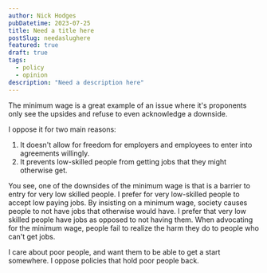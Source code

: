```yaml
---
author: Nick Hodges
pubDatetime: 2023-07-25
title: Need a title here
postSlug: needaslughere
featured: true
draft: true
tags:
  - policy
  - opinion
description: "Need a description here"
---
```


The minimum wage is a great example of an issue where it's proponents only see the upsides and refuse to even acknowledge a downside.

I oppose it for two main reasons:

1. It doesn't allow for freedom for employers and employees to enter into agreements willingly.
2. It prevents low-skilled people from getting jobs that they might otherwise get.

You see, one of the downsides of the minimum wage is that is a barrier to entry for very low skilled people. I prefer for very low-skilled people to accept low paying jobs. By insisting on a minimum wage, society causes people to not have jobs that otherwise would have. I prefer that very low skilled people have jobs as opposed to not having them. When advocating for the minimum wage, people fail to realize the harm they do to people who can't get jobs.

I care about poor people, and want them to be able to get a start somewhere. I oppose policies that hold poor people back.
